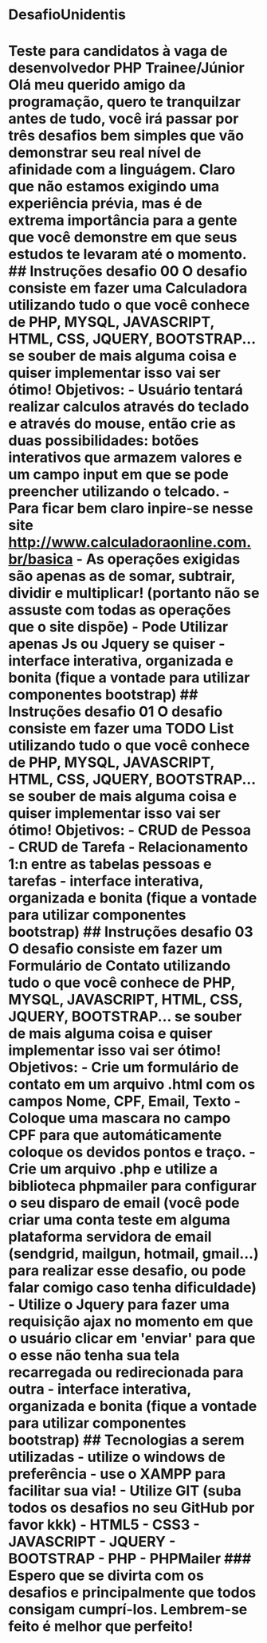 # DesafioUnidentis
# Teste para candidatos à vaga de desenvolvedor PHP Trainee/Júnior Olá meu querido amigo da programação, quero te tranquilzar antes de tudo, você irá passar por três desafios bem simples que vão demonstrar seu real nível de afinidade com a linguágem. Claro que não estamos exigindo uma experiência prévia, mas é de extrema importância para a gente que você demonstre em que seus estudos te levaram até o momento.  ## Instruções desafio 00 O desafio consiste em fazer uma Calculadora utilizando tudo o que você conhece de PHP, MYSQL, JAVASCRIPT, HTML, CSS, JQUERY, BOOTSTRAP... se souber de mais alguma coisa e quiser implementar isso vai ser ótimo!  Objetivos: - Usuário tentará realizar calculos através do teclado e através do mouse, então crie as duas possibilidades: botões interativos que armazem valores e um campo input em que se pode preencher utilizando o telcado. - Para ficar bem claro inpire-se nesse site http://www.calculadoraonline.com.br/basica - As operações exigidas são apenas as de somar, subtrair, dividir e multiplicar! (portanto não se assuste com todas as operações que o site dispõe) - Pode Utilizar apenas Js ou Jquery se quiser - interface interativa, organizada e bonita (fique a vontade para utilizar componentes bootstrap)  ## Instruções desafio 01 O desafio consiste em fazer uma TODO List utilizando tudo o que você conhece de PHP, MYSQL, JAVASCRIPT, HTML, CSS, JQUERY, BOOTSTRAP... se souber de mais alguma coisa e quiser implementar isso vai ser ótimo!  Objetivos: - CRUD de Pessoa - CRUD de Tarefa - Relacionamento 1:n entre as tabelas pessoas e tarefas - interface interativa, organizada e bonita (fique a vontade para utilizar componentes bootstrap)  ## Instruções desafio 03 O desafio consiste em fazer um Formulário de Contato utilizando tudo o que você conhece de PHP, MYSQL, JAVASCRIPT, HTML, CSS, JQUERY, BOOTSTRAP... se souber de mais alguma coisa e quiser implementar isso vai ser ótimo!  Objetivos: - Crie um formulário de contato em um arquivo .html com os campos Nome, CPF, Email, Texto - Coloque uma mascara no campo CPF para que automáticamente coloque os devidos pontos e traço. - Crie um arquivo .php e utilize a biblioteca phpmailer para configurar o seu disparo de email (você pode criar uma conta teste em alguma plataforma servidora de email (sendgrid, mailgun, hotmail, gmail...) para realizar esse desafio, ou pode falar comigo caso tenha dificuldade) - Utilize o Jquery para fazer uma requisição ajax no momento em que o usuário clicar em 'enviar' para que o esse não tenha sua tela recarregada ou redirecionada para outra - interface interativa, organizada e bonita (fique a vontade para utilizar componentes bootstrap)   ## Tecnologias a serem utilizadas - utilize o windows de preferência - use o XAMPP para facilitar sua via! - Utilize GIT (suba todos os desafios no seu GitHub por favor kkk) - HTML5 - CSS3 - JAVASCRIPT - JQUERY - BOOTSTRAP - PHP - PHPMailer  ### Espero que se divirta com os desafios e principalmente que todos consigam cumprí-los. Lembrem-se feito é melhor que perfeito!
